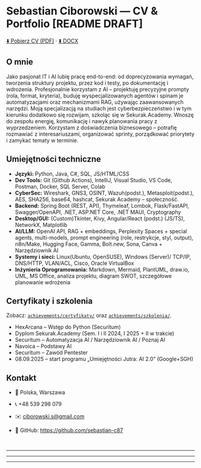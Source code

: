﻿# Sebastian Ciborowski — CV & Portfolio [README DRAFT]

[⬇️ Pobierz CV (PDF)](cv/PL/Sebastian_Ciborowski_CV.pdf) · [⬇️ DOCX](cv/PL/Sebastian_Ciborowski_CV.docx)

## O mnie
Jako pasjonat IT i AI lubię pracę end-to-end: od doprecyzowania wymagań, tworzenia struktury projektu, przez kod i testy, po dokumentację i wdrożenia. Profesjonalnie korzystam z AI – projektuję precyzyjne prompty (rola, format, kryteria), buduję wyspecjalizowanych agentów i spinam je automatyzacjami oraz mechanizmami RAG, używając zaawansowanych narzędzi. Moją specjalizacją na studiach jest cyberbezpieczeństwo i w tym kierunku dodatkowo się rozwijam, szkoląc się w Sekurak.Academy. Wnoszę do zespołu energię, komunikację i nawyk planowania pracy z wyprzedzeniem. Korzystam z doświadczenia biznesowego – potrafię rozmawiać z interesariuszami, organizować sprinty, porządkować priorytety i zamykać tematy w terminie.  <!-- cytat 1:1 z CV -->

## Umiejętności techniczne 
- **Języki:** Python, Java, C#, SQL, JS/HTML/CSS
- **Dev Tools:** Git (Github Actions), IntelliJ, Visual Studio, VS Code, Postman, Docker, SQL Server, Colab
- **CyberSec:** Wireshark, GNS3, OSINT, Wazuh(podst.), Metasploit(podst.), AES, SHA256, base64, hashcat, Sekurak Academy – społeczność.
- **Backend:** Spring Boot (REST, API), Thymeleaf, Lombok, Flask/FastAPI, Swagger/OpenAPI, .NET, ASP.NET Core, .NET MAUI, Cryptography
- **Desktop/GUI:** (Custom)Tkinter, Kivy, Angular/React (podst.) (JS/TS), NetworkX, Matplotlib
- **AI/LLM:** OpenAI API, RAG + embeddings, Perplexity Spaces + special agents, multi-models, prompt engineering (role, restrykcje, styl, output), n8n/Make, Hugging Face, Gamma, Bolt.new, Sona, Canva + Narzędziownik AI
- **Systemy i sieci:** Linux(Ubuntu, OpenSUSE), Windows (Server)/ TCP/IP, DNS/HTTP, VLAN/ACL, Cisco, Oracle VirtualBox
- **Inżynieria Oprogramowania:** Markdown, Mermaid, PlantUML, draw.io, UML, MS Office, analiza projektu, diagram SWOT, szczegółowe planowanie wdrożenia

## Certyfikaty i szkolenia
Zobacz: [`achievements/certyfikaty/`](achievements/certyfikaty/) oraz [`achievements/szkolenia/`](achievements/szkolenia/).

- HexArcana – Wstęp do Python (Securitum)
- Dyplom Sekurak.Academy (Sem. I i II 2024, I 2025 + II w trakcie)
- Securitum – Automatyzacja AI / Narzędziownik AI / Poznaj AI
- Navoica – Podstawy AI
- Securitum – Zawód Pentester
- 08.09.2025 – start programu „Umiejętności Jutra: AI 2.0” (Google+SGH)

## Kontakt

- 🏢 Polska, Warszawa

- 📞 +48 539 298 079
- ✉️ ciborowski.s@gmail.com
- 🐙 GitHub: https://github.com/sebastian-c87

<br>

---

---
---

